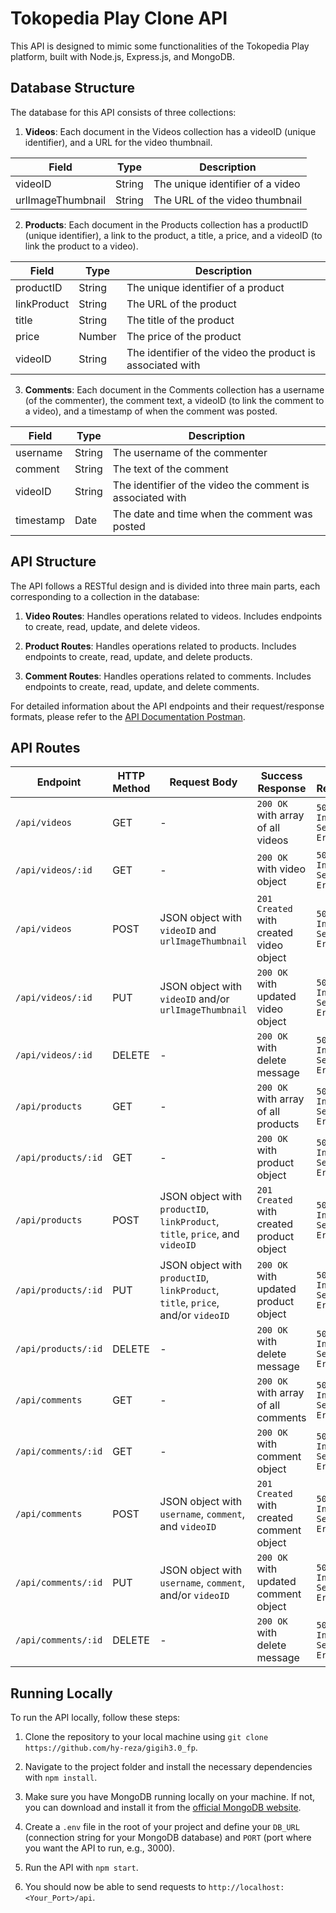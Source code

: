 # Tokopedia Play Clone API

This API is designed to mimic some functionalities of the Tokopedia Play platform, built with Node.js, Express.js, and MongoDB.

## Database Structure

The database for this API consists of three collections:

1. **Videos**: Each document in the Videos collection has a videoID (unique identifier), and a URL for the video thumbnail.

| Field | Type | Description |
|-------|------|-------------|
| videoID | String | The unique identifier of a video |
| urlImageThumbnail | String | The URL of the video thumbnail |


2. **Products**: Each document in the Products collection has a productID (unique identifier), a link to the product, a title, a price, and a videoID (to link the product to a video).

| Field | Type | Description |
|-------|------|-------------|
| productID | String | The unique identifier of a product |
| linkProduct | String | The URL of the product |
| title | String | The title of the product |
| price | Number | The price of the product |
| videoID | String | The identifier of the video the product is associated with |

3. **Comments**: Each document in the Comments collection has a username (of the commenter), the comment text, a videoID (to link the comment to a video), and a timestamp of when the comment was posted.

| Field | Type | Description |
|-------|------|-------------|
| username | String | The username of the commenter |
| comment | String | The text of the comment |
| videoID | String | The identifier of the video the comment is associated with |
| timestamp | Date | The date and time when the comment was posted |

## API Structure

The API follows a RESTful design and is divided into three main parts, each corresponding to a collection in the database:

1. **Video Routes**: Handles operations related to videos. Includes endpoints to create, read, update, and delete videos.

2. **Product Routes**: Handles operations related to products. Includes endpoints to create, read, update, and delete products.

3. **Comment Routes**: Handles operations related to comments. Includes endpoints to create, read, update, and delete comments.

For detailed information about the API endpoints and their request/response formats, please refer to the [API Documentation Postman](https://documenter.getpostman.com/view/15041975/2s9XxsTvjq).

## API Routes

| Endpoint | HTTP Method | Request Body | Success Response | Error Response |
|----------|-------------|--------------|------------------|----------------|
| `/api/videos` | GET | - | `200 OK` with array of all videos | `500 Internal Server Error` |
| `/api/videos/:id` | GET | - | `200 OK` with video object | `500 Internal Server Error` |
| `/api/videos` | POST | JSON object with `videoID` and `urlImageThumbnail` | `201 Created` with created video object | `500 Internal Server Error` |
| `/api/videos/:id` | PUT | JSON object with `videoID` and/or `urlImageThumbnail` | `200 OK` with updated video object | `500 Internal Server Error` |
| `/api/videos/:id` | DELETE | - | `200 OK` with delete message | `500 Internal Server Error` |
| `/api/products` | GET | - | `200 OK` with array of all products | `500 Internal Server Error` |
| `/api/products/:id` | GET | - | `200 OK` with product object | `500 Internal Server Error` |
| `/api/products` | POST | JSON object with `productID`, `linkProduct`, `title`, `price`, and `videoID` | `201 Created` with created product object | `500 Internal Server Error` |
| `/api/products/:id` | PUT | JSON object with `productID`, `linkProduct`, `title`, `price`, and/or `videoID` | `200 OK` with updated product object | `500 Internal Server Error` |
| `/api/products/:id` | DELETE | - | `200 OK` with delete message | `500 Internal Server Error` |
| `/api/comments` | GET | - | `200 OK` with array of all comments | `500 Internal Server Error` |
| `/api/comments/:id` | GET | - | `200 OK` with comment object | `500 Internal Server Error` |
| `/api/comments` | POST | JSON object with `username`, `comment`, and `videoID` | `201 Created` with created comment object | `500 Internal Server Error` |
| `/api/comments/:id` | PUT | JSON object with `username`, `comment`, and/or `videoID` | `200 OK` with updated comment object | `500 Internal Server Error` |
| `/api/comments/:id` | DELETE | - | `200 OK` with delete message | `500 Internal Server Error` |


## Running Locally

To run the API locally, follow these steps:

1. Clone the repository to your local machine using `git clone https://github.com/hy-reza/gigih3.0_fp`.

2. Navigate to the project folder and install the necessary dependencies with `npm install`.

3. Make sure you have MongoDB running locally on your machine. If not, you can download and install it from the [official MongoDB website](https://www.mongodb.com/try/download/community).

4. Create a `.env` file in the root of your project and define your `DB_URL` (connection string for your MongoDB database) and `PORT` (port where you want the API to run, e.g., 3000).

5. Run the API with `npm start`.

6. You should now be able to send requests to `http://localhost:<Your_Port>/api`.
